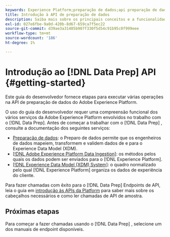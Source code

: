```yaml
---
keywords: Experience Platform;preparação de dados;api preparação de dados;solução de problemas;API
title: Introdução à API de preparação de dados
description: Saiba mais sobre os principais conceitos e a funcionalidade básica que você precisa saber para usar os endpoints da API de preparação de dados para executar operações CRUD básicas para usar com o Mapeador.
exl-id: 027e6fbe-9a0d-420b-8d67-659ca7f5ec22
source-git-commit: d39ae3a31405b907f330f5d54c91b95c0f999eee
workflow-type: tm+mt
source-wordcount: '186'
ht-degree: 1%

---
```


# Introdução ao [!DNL Data Prep] API {#getting-started}

Este guia do desenvolvedor fornece etapas para executar várias operações na API de preparação de dados do Adobe Experience Platform.

O uso do guia do desenvolvedor requer uma compreensão funcional dos vários serviços da Adobe Experience Platform envolvidos no trabalho com o [!DNL Data Prep]. Antes de começar a trabalhar com o [!DNL Data Prep] , consulte a documentação dos seguintes serviços:

- [Preparação de dados](../home.md): o Preparo de dados permite que os engenheiros de dados mapeiem, transformem e validem dados de e para o Experience Data Model (XDM).
- [[!DNL Adobe Experience Platform Data Ingestion]](../../ingestion/home.md): os métodos pelos quais os dados podem ser enviados para o [!DNL Experience Platform].
- [[!DNL Experience Data Model (XDM) System]](../../xdm/home.md): o quadro normalizado pelo qual [!DNL Experience Platform] organiza os dados de experiência do cliente.

Para fazer chamadas com êxito para o [!DNL Data Prep] Endpoints de API, leia o guia em [introdução às APIs da Platform](../../landing/api-guide.md) para saber mais sobre os cabeçalhos necessários e como ler chamadas de API de amostra.

## Próximas etapas

Para começar a fazer chamadas usando o [!DNL Data Prep] , selecione um dos manuais de endpoint disponíveis.
